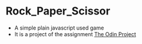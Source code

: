 # Rock_Paper_Scissor
- A simple plain javascript used game <br>
- It is a project of the assignment <a href= "https://www.theodinproject.com/paths/foundations/courses/foundations/lessons/rock-paper-scissors">The Odin Project</a>
